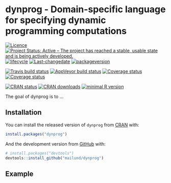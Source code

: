
<!-- README.md is generated from README.Rmd. Please edit that file -->

# dynprog - Domain-specific language for specifying dynamic programming computations

[![Licence](https://img.shields.io/badge/licence-GPL--3-blue.svg)](https://www.gnu.org/licenses/gpl-3.0.en.html)
[![Project Status: Active – The project has reached a stable, usable
state and is being actively
developed.](http://www.repostatus.org/badges/latest/active.svg)](http://www.repostatus.org/#active)
[![lifecycle](http://img.shields.io/badge/lifecycle-experimental-orange.svg)](https://www.tidyverse.org/lifecycle/#experimental)
[![Last-changedate](https://img.shields.io/badge/last%20change-2018--03--01-orange.svg)](/commits/master)
[![packageversion](https://img.shields.io/badge/Package%20version-0.0.0.9000-orange.svg?style=flat-square)](commits/master)

[![Travis build
status](https://travis-ci.org/mailund/dynprog.svg?branch=master)](https://travis-ci.org/mailund/dynprog)
[![AppVeyor build
status](https://ci.appveyor.com/api/projects/status/github/mailund/dynprog?branch=master&svg=true)](https://ci.appveyor.com/project/mailund/dynprog)
[![Coverage
status](https://codecov.io/gh/mailund/dynprog/branch/master/graph/badge.svg)](https://codecov.io/github/mailund/dynprog?branch=master)
[![Coverage
status](http://coveralls.io/repos/github/mailund/dynprog/badge.svg?branch=master)](https://coveralls.io/github/mailund/dynprog?branch=master)

[![CRAN
status](http://www.r-pkg.org/badges/version/dynprog)](https://cran.r-project.org/package=dynprog)
[![CRAN
downloads](http://cranlogs.r-pkg.org/badges/grand-total/dynprog)](https://cran.r-project.org/package=dynprog)
[![minimal R
version](https://img.shields.io/badge/R-%E2%89%A53.1-blue.svg)](https://cran.r-project.org/)

The goal of dynprog is to …

## Installation

You can install the released version of `dynprog` from
[CRAN](https://CRAN.R-project.org) with:

``` r
install.packages("dynprog")
```

And the development version from [GitHub](https://github.com/) with:

``` r
# install.packages("devtools")
devtools::install_github("mailund/dynprog")
```

## Example
